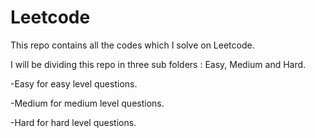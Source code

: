 # Leetcode
This repo contains all the codes which I solve on Leetcode.

I will be dividing this repo in three sub folders : Easy, Medium and Hard.

-Easy for easy level questions.

-Medium for medium level questions.

-Hard for hard level questions.
